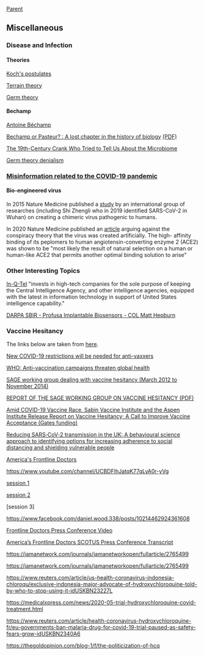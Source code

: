 [Parent](#pages/blog/cv19/index)

## Miscellaneous

### Disease and Infection

#### Theories

[Koch's postulates](https://en.wikipedia.org/wiki/Koch%27s_postulates)

[Terrain theory](https://en.wikipedia.org/wiki/Terrain_theory)

[Germ theory](https://en.wikipedia.org/wiki/Germ_theory)

#### Bechamp

[Antoine Béchamp](https://en.wikipedia.org/wiki/Antoine_B%C3%A9champ)

[Bechamp or Pasteur? : A lost chapter in the history of biology](https://archive.org/details/bechamporpasteur00hume_0) [(PDF)](https://archive.org/download/bechamporpasteur00hume_0/bechamporpasteur00hume_0.pdf)

[The 19th-Century Crank Who Tried to Tell Us About the Microbiome](https://www.wired.com/story/the-19th-century-crank-who-tried-to-tell-us-about-the-microbiome/)

[Germ theory denialism](https://en.wikipedia.org/wiki/Germ_theory_denialism)


### [Misinformation related to the COVID-19 pandemic](https://en.wikipedia.org/wiki/Misinformation_related_to_the_COVID-19_pandemic)

#### Bio-engineered virus

In 2015 Nature Medicine published a 
[study](https://www.ncbi.nlm.nih.gov/pmc/articles/PMC4797993/) 
by an international group of researches (including Shi Zhengli who in 2019 
identified SARS-CoV-2 in Wuhan) on creating a chimeric virus pathogenic to 
humans.

In 2020 Nature Medicine published an 
[article](https://www.ncbi.nlm.nih.gov/pmc/articles/PMC7095063/) arguing 
against the conspiracy theory that the virus was created artificially. The high-
affinity binding of its peplomers to human angiotensin-converting enzyme 2 
(ACE2) was shown to be "most likely the result of natural selection on a human 
or human-like ACE2 that permits another optimal binding solution to arise"



### Other Interesting Topics

[In-Q-Tel](https://en.wikipedia.org/wiki/In-Q-Tel) "invests in high-tech 
companies for the sole purpose of keeping the Central Intelligence Agency, and 
other intelligence agencies, equipped with the latest in information technology 
in support of United States intelligence capability."


[DARPA SBIR - Profusa Implantable Biosensors - COL Matt Hepburn](https://en.wikipedia.org/wiki/Luciana_Borio)


### Vaccine Hesitancy

The links below are taken from [here](https://www.corbettreport.com/mybody/).


[New COVID-19 restrictions will be needed for anti-vaxxers](https://www.theage.com.au/national/victoria/new-covid-19-restrictions-will-be-needed-for-anti-vaxxers-20200616-p55330.html)

[WHO: Anti-vaccination campaigns threaten global health](https://www.dw.com/en/who-anti-vaccination-campaigns-threaten-global-health/a-47167570)

[SAGE working group dealing with vaccine hesitancy (March 2012 to November 2014)](https://www.who.int/immunization/sage/sage_wg_vaccine_hesitancy_apr12/en/)

[REPORT OF THE SAGE WORKING GROUP ON VACCINE HESITANCY (PDF)](https://www.who.int/immunization/sage/meetings/2014/october/1_Report_WORKING_GROUP_vaccine_hesitancy_final.pdf)


[Amid COVID-19 Vaccine Race, Sabin Vaccine Institute and the Aspen Institute Release Report on Vaccine Hesitancy; A Call to Improve Vaccine Acceptance (Gates funding)](https://www.aspeninstitute.org/news/press-release/sabin-aspen-report-vaccine-hesitancy/)

[Reducing SARS‐CoV‐2 transmission in the UK: A behavioural science approach to identifying options for increasing adherence to social distancing and shielding vulnerable people](https://onlinelibrary.wiley.com/doi/full/10.1111/bjhp.12428)


[America's Frontline Doctors](https://www.americasfrontlinedoctors.com/)

https://www.youtube.com/channel/UCBDFIhJatqK77qLyA0r-yVg

[session 1](https://www.youtube.com/watch?v=cKbQbcInHnA)

[session 2](https://www.youtube.com/watch?v=aX_Q1FaY9pI)

[session 3]

https://www.facebook.com/daniel.wood.338/posts/10214462924361608



[Frontline Doctors Press Conference Video](https://www.bitchute.com/video/HeC0tHZDX7dk/?fbclid=IwAR2lI5-EL8InuuY6v-Bt_o6lUbg30TLBnwXUCbqASnPhdCmTJOEyDUfLSUQ)

[America’s Frontline Doctors SCOTUS Press Conference Transcript](https://www.rev.com/blog/transcripts/americas-frontline-doctors-scotus-press-conference-transcript)


https://jamanetwork.com/journals/jamanetworkopen/fullarticle/2765499

https://jamanetwork.com/journals/jamanetworkopen/fullarticle/2765499

https://www.reuters.com/article/us-health-coronavirus-indonesia-chloroqu/exclusive-indonesia-major-advocate-of-hydroxychloroquine-told-by-who-to-stop-using-it-idUSKBN23227L


https://medicalxpress.com/news/2020-05-trial-hydroxychloroquine-covid-treatment.html

https://www.reuters.com/article/health-coronavirus-hydroxychloroquine-fr/eu-governments-ban-malaria-drug-for-covid-19-trial-paused-as-safety-fears-grow-idUSKBN2340A6

https://thegoldopinion.com/blog-1/f/the-politicization-of-hcq

